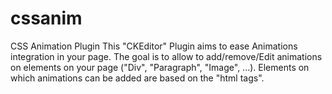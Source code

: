 # cssanim
CSS Animation Plugin
This "CKEditor" Plugin aims to ease Animations integration in your page. 
The goal is to allow to add/remove/Edit animations on elements on your page ("Div", "Paragraph", "Image", ...).
Elements on which animations can be added are based on the "html tags".
